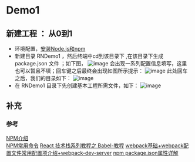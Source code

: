 # Demo1

## 新建工程 ： 从0到1

* 环境配置，[安装Node.js和npm](http://www.liaoxuefeng.com/wiki/001434446689867b27157e896e74d51a89c25cc8b43bdb3000/00143450141843488beddae2a1044cab5acb5125baf0882000)
* 新建目录 RNDemo1 ，然后终端中cd到该目录下 ,在该目录下生成 package.json 文件 ；如下图，
  ![image](https://github.com/itwyhuaing/YHReactDemo/blob/master/RNDemo1/images/d1_1.png)
  会出现一系列配置信息填写，这里也可以暂且不填；回车键之后最终会出现如图所示提示：
  ![image](https://github.com/itwyhuaing/YHReactDemo/blob/master/RNDemo1/images/d2_2.png)
  此处回车之后，我们的目录如下：
  ![image](https://github.com/itwyhuaing/YHReactDemo/blob/master/RNDemo1/images/d3_3.png)
* 在 RNDemo1 目录下先创建基本工程所需文件，如下：
  ![image](https://github.com/itwyhuaing/YHReactDemo/blob/master/RNDemo1/images/d4_4.png)

## 补充

### 参考
[NPM介绍](http://www.runoob.com/nodejs/nodejs-npm.html)  
[NPM常用命令](http://www.cnblogs.com/PeunZhang/p/5553574.html)
[React 技术栈系列教程之 Babel-教程](http://www.ruanyifeng.com/blog/2016/01/babel.html)
[webpack基础+webpack配置文件常用配置项介绍+webpack-dev-server](http://www.cnblogs.com/QxQstar/p/5961387.html)
[npm package.json属性详解](http://www.cnblogs.com/tzyy/p/5193811.html#_h1_20)
